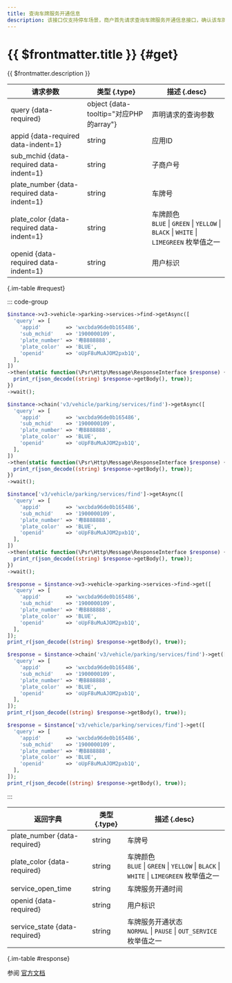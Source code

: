```yaml
---
title: 查询车牌服务开通信息
description: 该接口仅支持停车场景，商户首先请求查询车牌服务开通信息接口，确认该车牌，是否被该用户开通车主服务。
---
```


# {{ $frontmatter.title }} {#get}

{{ $frontmatter.description }}

| 请求参数 | 类型 {.type} | 描述 {.desc}
| --- | --- | ---
| query {data-required} | object {data-tooltip="对应PHP的array"} | 声明请求的查询参数
| appid {data-required data-indent=1} | string | 应用ID
| sub_mchid {data-required data-indent=1} | string | 子商户号
| plate_number {data-required data-indent=1} | string | 车牌号
| plate_color {data-required data-indent=1} | string | 车牌颜色<br/>`BLUE` \| `GREEN` \| `YELLOW` \| `BLACK` \| `WHITE` \| `LIMEGREEN` 枚举值之一
| openid {data-required data-indent=1} | string | 用户标识

{.im-table #request}

::: code-group

```php [异步纯链式]
$instance->v3->vehicle->parking->services->find->getAsync([
  'query' => [
    'appid'        => 'wxcbda96de0b165486',
    'sub_mchid'    => '1900000109',
    'plate_number' => '粤B888888',
    'plate_color'  => 'BLUE',
    'openid'       => 'oUpF8uMuAJOM2pxb1Q',
  ],
])
->then(static function(\Psr\Http\Message\ResponseInterface $response) {
  print_r(json_decode((string) $response->getBody(), true));
})
->wait();
```

```php [异步声明式]
$instance->chain('v3/vehicle/parking/services/find')->getAsync([
  'query' => [
    'appid'        => 'wxcbda96de0b165486',
    'sub_mchid'    => '1900000109',
    'plate_number' => '粤B888888',
    'plate_color'  => 'BLUE',
    'openid'       => 'oUpF8uMuAJOM2pxb1Q',
  ],
])
->then(static function(\Psr\Http\Message\ResponseInterface $response) {
  print_r(json_decode((string) $response->getBody(), true));
})
->wait();
```

```php [异步属性式]
$instance['v3/vehicle/parking/services/find']->getAsync([
  'query' => [
    'appid'        => 'wxcbda96de0b165486',
    'sub_mchid'    => '1900000109',
    'plate_number' => '粤B888888',
    'plate_color'  => 'BLUE',
    'openid'       => 'oUpF8uMuAJOM2pxb1Q',
  ],
])
->then(static function(\Psr\Http\Message\ResponseInterface $response) {
  print_r(json_decode((string) $response->getBody(), true));
})
->wait();
```

```php [同步纯链式]
$response = $instance->v3->vehicle->parking->services->find->get([
  'query' => [
    'appid'        => 'wxcbda96de0b165486',
    'sub_mchid'    => '1900000109',
    'plate_number' => '粤B888888',
    'plate_color'  => 'BLUE',
    'openid'       => 'oUpF8uMuAJOM2pxb1Q',
  ],
]);
print_r(json_decode((string) $response->getBody(), true));
```

```php [同步声明式]
$response = $instance->chain('v3/vehicle/parking/services/find')->get([
  'query' => [
    'appid'        => 'wxcbda96de0b165486',
    'sub_mchid'    => '1900000109',
    'plate_number' => '粤B888888',
    'plate_color'  => 'BLUE',
    'openid'       => 'oUpF8uMuAJOM2pxb1Q',
  ],
]);
print_r(json_decode((string) $response->getBody(), true));
```

```php [同步属性式]
$response = $instance['v3/vehicle/parking/services/find']->get([
  'query' => [
    'appid'        => 'wxcbda96de0b165486',
    'sub_mchid'    => '1900000109',
    'plate_number' => '粤B888888',
    'plate_color'  => 'BLUE',
    'openid'       => 'oUpF8uMuAJOM2pxb1Q',
  ],
]);
print_r(json_decode((string) $response->getBody(), true));
```

:::

| 返回字典 | 类型 {.type} | 描述 {.desc}
| --- | --- | ---
| plate_number {data-required} | string | 车牌号
| plate_color {data-required} | string | 车牌颜色<br/>`BLUE` \| `GREEN` \| `YELLOW` \| `BLACK` \| `WHITE` \| `LIMEGREEN` 枚举值之一
| service_open_time | string | 车牌服务开通时间
| openid {data-required} | string | 用户标识
| service_state {data-required} | string | 车牌服务开通状态<br/>`NORMAL` \| `PAUSE` \| `OUT_SERVICE` 枚举值之一

{.im-table #response}

参阅 [官方文档](https://pay.weixin.qq.com/wiki/doc/apiv3_partner/apis/chapter8_8_1.shtml)
